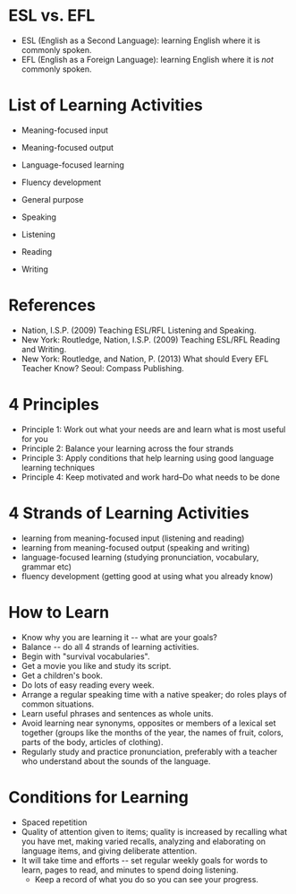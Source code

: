 # ESL vs. EFL

* ESL (English as a Second Language): learning English where it is
  commonly spoken.
* EFL (English as a Foreign Language): learning English where it is
  *not* commonly spoken.

# List of Learning Activities

* Meaning-focused input
* Meaning-focused output
* Language-focused learning
* Fluency development
* General purpose

* Speaking
* Listening
* Reading
* Writing

# References

* Nation, I.S.P. (2009) Teaching ESL/RFL Listening and Speaking.
* New York: Routledge, Nation, I.S.P. (2009) Teaching ESL/RFL Reading
  and Writing.
* New York: Routledge, and Nation, P. (2013) What should Every EFL
  Teacher Know? Seoul: Compass Publishing.

# 4 Principles

* Principle 1: Work out what your needs are and learn what is most
  useful for you
* Principle 2: Balance your learning across the four strands
* Principle 3: Apply conditions that help learning using good language
  learning techniques
* Principle 4: Keep motivated and work hard–Do what needs to be done

# 4 Strands of Learning Activities

* learning from meaning-focused input (listening and reading)
* learning from meaning-focused output (speaking and writing)
* language-focused learning (studying pronunciation, vocabulary, grammar
  etc)
* fluency development (getting good at using what you already know)

# How to Learn

* Know why you are learning it -- what are your goals?
* Balance -- do all 4 strands of learning activities.
* Begin with "survival vocabularies".
* Get a movie you like and study its script.
* Get a children's book.
* Do lots of easy reading every week.
* Arrange a regular speaking time with a native speaker; do roles plays
  of common situations.
* Learn useful phrases and sentences as whole units.
* Avoid learning near synonyms, opposites or members of a lexical set
  together (groups like the months of the year, the names of fruit,
  colors, parts of the body, articles of clothing).
* Regularly study and practice pronunciation, preferably with a teacher
  who understand about the sounds of the language.

# Conditions for Learning

* Spaced repetition
* Quality of attention given to items; quality is increased by recalling
  what you have met, making varied recalls, analyzing and elaborating on
  language items, and giving deliberate attention.
* It will take time and efforts -- set regular weekly goals for words to
  learn, pages to read, and minutes to spend doing listening.
  * Keep a record of what you do so you can see your progress.
